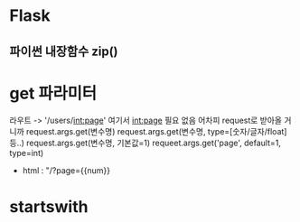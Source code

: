 # Flask

## 파이썬 내장함수 zip()

# get 파라미터

라우트 -> '/users/<int:page>' 여기서 <int:page> 필요 없음
어차피 request로 받아올 거니까
request.args.get(변수명)
request.args.get(변수명, type=[숫자/글자/float]등..)
request.args.get(변수명, 기본값=1)
requeet.args.get('page', default=1, type=int)

- html : "/?page={{num}}

# startswith
